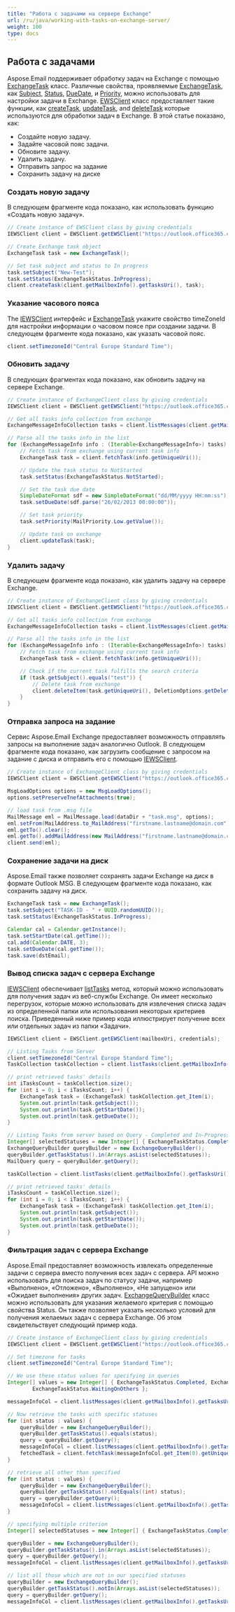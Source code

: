 ```yaml
---
title: "Работа с задачами на сервере Exchange"
url: /ru/java/working-with-tasks-on-exchange-server/
weight: 100
type: docs
---
```



## **Работа с задачами**
Aspose.Email поддерживает обработку задач на Exchange с помощью [ExchangeTask](https://apireference.aspose.com/email/java/com.aspose.email/exchangetask) класс. Различные свойства, проявляемые [ExchangeTask](https://apireference.aspose.com/email/java/com.aspose.email/exchangetask), как [Subject](https://apireference.aspose.com/email/java/com.aspose.email/Task#getSubject\(\)), [Status](https://apireference.aspose.com/email/java/com.aspose.email/ExchangeTask#getStatus\(\)), [DueDate](https://apireference.aspose.com/email/java/com.aspose.email/Task#getDueDate\(\)), и [Priority](https://apireference.aspose.com/email/java/com.aspose.email/Task#getPriority\(\)), можно использовать для настройки задачи в Exchange. [EWSClient](https://apireference.aspose.com/email/java/com.aspose.email/ewsclient) класс предоставляет такие функции, как [createTask](https://apireference.aspose.com/email/java/com.aspose.email/IEWSClient#createTask\(com.aspose.email.ExchangeTask\)), [updateTask](https://apireference.aspose.com/email/java/com.aspose.email/IEWSClient#updateTask\(com.aspose.email.ExchangeTask\)), and [deleteTask](https://apireference.aspose.com/email/java/com.aspose.email/IEWSClient#deleteTask\(java.lang.String\)) которые используются для обработки задач в Exchange. В этой статье показано, как:

- Создайте новую задачу.
- Задайте часовой пояс задачи.
- Обновите задачу.
- Удалить задачу.
- Отправить запрос на задание
- Сохранить задачу на диске
### **Создать новую задачу**
В следующем фрагменте кода показано, как использовать функцию «Создать новую задачу».



~~~Java
// Create instance of EWSClient class by giving credentials
IEWSClient client = EWSClient.getEWSClient("https://outlook.office365.com/ews/exchange.asmx", "testUser", "pwd", "domain");

// Create Exchange task object
ExchangeTask task = new ExchangeTask();

// Set task subject and status to In progress
task.setSubject("New-Test");
task.setStatus(ExchangeTaskStatus.InProgress);
client.createTask(client.getMailboxInfo().getTasksUri(), task);
~~~
### **Указание часового пояса**
The [IEWSClient](https://apireference.aspose.com/email/java/com.aspose.email/IEWSClient) интерфейс и [ExchangeTask](https://apireference.aspose.com/email/java/com.aspose.email/exchangetask) укажите свойство timeZoneId для настройки информации о часовом поясе при создании задачи. В следующем фрагменте кода показано, как указать часовой пояс.



~~~Java
client.setTimezoneId("Central Europe Standard Time");
~~~
### **Обновить задачу**
В следующих фрагментах кода показано, как обновить задачу на сервере Exchange.



~~~Java
// Create instance of ExchangeClient class by giving credentials
IEWSClient client = EWSClient.getEWSClient("https://outlook.office365.com/ews/exchange.asmx", "testUser", "pwd", "domain");

// Get all tasks info collection from exchange
ExchangeMessageInfoCollection tasks = client.listMessages(client.getMailboxInfo().getTasksUri());

// Parse all the tasks info in the list
for (ExchangeMessageInfo info : (Iterable<ExchangeMessageInfo>) tasks) {
    // Fetch task from exchange using current task info
    ExchangeTask task = client.fetchTask(info.getUniqueUri());

    // Update the task status to NotStarted
    task.setStatus(ExchangeTaskStatus.NotStarted);

    // Set the task due date
    SimpleDateFormat sdf = new SimpleDateFormat("dd/MM/yyyy HH:mm:ss");
    task.setDueDate(sdf.parse("26/02/2013 00:00:00"));

    // Set task priority
    task.setPriority(MailPriority.Low.getValue());

    // Update task on exchange
    client.updateTask(task);
}
~~~
### **Удалить задачу**
В следующем фрагменте кода показано, как удалить задачу на сервере Exchange.



~~~Java
// Create instance of ExchangeClient class by giving credentials
IEWSClient client = EWSClient.getEWSClient("https://outlook.office365.com/ews/exchange.asmx", "testUser", "pwd", "domain");

// Get all tasks info collection from exchange
ExchangeMessageInfoCollection tasks = client.listMessages(client.getMailboxInfo().getTasksUri());

// Parse all the tasks info in the list
for (ExchangeMessageInfo info : (Iterable<ExchangeMessageInfo>) tasks) {
    // Fetch task from exchange using current task info
    ExchangeTask task = client.fetchTask(info.getUniqueUri());

    // Check if the current task fulfills the search criteria
    if (task.getSubject().equals("test")) {
        // Delete task from exchange
        client.deleteItem(task.getUniqueUri(), DeletionOptions.getDeletePermanently());
    }
}
~~~
### **Отправка запроса на задание**
Сервис Aspose.Email Exchange предоставляет возможность отправлять запросы на выполнение задач аналогично Outlook. В следующем фрагменте кода показано, как загрузить сообщение с запросом на задание с диска и отправить его с помощью [IEWSClient](https://apireference.aspose.com/email/java/com.aspose.email/IEWSClient).



~~~Java
// Create instance of ExchangeClient class by giving credentials
IEWSClient client = EWSClient.getEWSClient("https://outlook.office365.com/ews/exchange.asmx", "testUser", "pwd", "domain");

MsgLoadOptions options = new MsgLoadOptions();
options.setPreserveTnefAttachments(true);

// load task from .msg file
MailMessage eml = MailMessage.load(dataDir + "task.msg", options);
eml.setFrom(MailAddress.to_MailAddress("firstname.lastname@domain.com"));
eml.getTo().clear();
eml.getTo().addMailAddress(new MailAddress("firstname.lastname@domain.com"));
client.send(eml);
~~~
### **Сохранение задачи на диск**
Aspose.Email также позволяет сохранять задачи Exchange на диск в формате Outlook MSG. В следующем фрагменте кода показано, как сохранить задачу на диск.



~~~Java
ExchangeTask task = new ExchangeTask();
task.setSubject("TASK-ID - " + UUID.randomUUID());
task.setStatus(ExchangeTaskStatus.InProgress);

Calendar cal = Calendar.getInstance();
task.setStartDate(cal.getTime());
cal.add(Calendar.DATE, 3);
task.setDueDate(cal.getTime());
task.save(dstEmail);
~~~
### **Вывод списка задач с сервера Exchange**
[IEWSClient](https://apireference.aspose.com/email/java/com.aspose.email/IEWSClient) обеспечивает [listTasks](https://apireference.aspose.com/email/java/com.aspose.email/IEWSClient#listTasks\(\)) метод, который можно использовать для получения задач из веб-службы Exchange. Он имеет несколько перегрузок, которые можно использовать для извлечения списка задач из определенной папки или использования некоторых критериев поиска. Приведенный ниже пример кода иллюстрирует получение всех или отдельных задач из папки «Задачи».



~~~Java
IEWSClient client = EWSClient.getEWSClient(mailboxUri, credentials);

// Listing Tasks from Server
client.setTimezoneId("Central Europe Standard Time");
TaskCollection taskCollection = client.listTasks(client.getMailboxInfo().getTasksUri());

// print retrieved tasks' details
int iTasksCount = taskCollection.size();
for (int i = 0; i < iTasksCount; i++) {
    ExchangeTask task = (ExchangeTask) taskCollection.get_Item(i);
    System.out.println(task.getSubject());
    System.out.println(task.getStartDate());
    System.out.println(task.getDueDate());
}

// Listing Tasks from server based on Query - Completed and In-Progress
Integer[] selectedStatuses = new Integer[] { ExchangeTaskStatus.Completed, ExchangeTaskStatus.InProgress };
ExchangeQueryBuilder queryBuilder = new ExchangeQueryBuilder();
queryBuilder.getTaskStatus().in(Arrays.asList(selectedStatuses));
MailQuery query = queryBuilder.getQuery();

taskCollection = client.listTasks(client.getMailboxInfo().getTasksUri(), query);

// print retrieved tasks' details
iTasksCount = taskCollection.size();
for (int i = 0; i < iTasksCount; i++) {
    ExchangeTask task = (ExchangeTask) taskCollection.get_Item(i);
    System.out.println(task.getSubject());
    System.out.println(task.getStartDate());
    System.out.println(task.getDueDate());
}
~~~
### **Фильтрация задач с сервера Exchange**
Aspose.Email предоставляет возможность извлекать определенные задачи с сервера вместо получения всех задач с сервера. API можно использовать для поиска задач по статусу задачи, например «Выполнено», «Отложено», «Выполнено», «Не запущено» или «Ожидает выполнения» других задач. [ExchangeQueryBuilder](https://apireference.aspose.com/email/java/com.aspose.email/ExchangeQueryBuilder) класс можно использовать для указания желаемого критерия с помощью свойства Status. Он также позволяет указать несколько условий для получения желаемых задач с сервера Exchange. Об этом свидетельствует следующий пример кода.


~~~Java
// Create instance of ExchangeClient class by giving credentials
IEWSClient client = EWSClient.getEWSClient("https://outlook.office365.com/ews/exchange.asmx", "testUser", "pwd", "domain");

// Set timezone for tasks
client.setTimezoneId("Central Europe Standard Time");

// We use these status values for specifying in queries
Integer[] values = new Integer[] { ExchangeTaskStatus.Completed, ExchangeTaskStatus.Deferred, ExchangeTaskStatus.InProgress, ExchangeTaskStatus.NotStarted,
        ExchangeTaskStatus.WaitingOnOthers };

messageInfoCol = client.listMessages(client.getMailboxInfo().getTasksUri());

// Now retrieve the tasks with specific statuses
for (int status : values) {
    queryBuilder = new ExchangeQueryBuilder();
    queryBuilder.getTaskStatus().equals(status);
    query = queryBuilder.getQuery();
    messageInfoCol = client.listMessages(client.getMailboxInfo().getTasksUri(), query);
    fetchedTask = client.fetchTask(messageInfoCol.get_Item(0).getUniqueUri());
}

// retrieve all other than specified
for (int status : values) {
    queryBuilder = new ExchangeQueryBuilder();
    queryBuilder.getTaskStatus().notEquals((int) status);
    query = queryBuilder.getQuery();
    messageInfoCol = client.listMessages(client.getMailboxInfo().getTasksUri(), query);
}

// specifying multiple criterion
Integer[] selectedStatuses = new Integer[] { ExchangeTaskStatus.Completed, ExchangeTaskStatus.InProgress };

queryBuilder = new ExchangeQueryBuilder();
queryBuilder.getTaskStatus().in(Arrays.asList(selectedStatuses));
query = queryBuilder.getQuery();
messageInfoCol = client.listMessages(client.getMailboxInfo().getTasksUri(), query);

// list all those which are not in our specified statuses
queryBuilder = new ExchangeQueryBuilder();
queryBuilder.getTaskStatus().notIn(Arrays.asList(selectedStatuses));
query = queryBuilder.getQuery();
messageInfoCol = client.listMessages(client.getMailboxInfo().getTasksUri(), query);
~~~